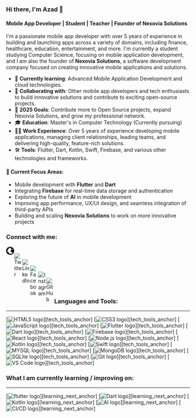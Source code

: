 ### Hi there, I'm Azad 👋

#### Mobile App Developer | Student | Teacher | Founder of Nexovia Solutions

I'm a passionate mobile app developer with over 5 years of experience in building and launching apps across a variety of domains, including finance, healthcare, education, entertainment, and more. I'm currently a student studying Computer Science, focusing on mobile application development, and I am also the founder of **Nexovia Solutions**, a software development company focused on creating innovative mobile applications and solutions.

- 🌱 **Currently learning**: Advanced Mobile Application Development and cloud technologies.
- 👯 **Collaborating with**: Other mobile app developers and tech enthusiasts to build innovative solutions and contribute to exciting open-source projects.
- 🥅 **2025 Goals**: Contribute more to Open Source projects, expand Nexovia Solutions, and grow my professional network.
- 🎓 **Education**: Master's in Computer Technology (Currently pursuing)
- 🧑‍💻 **Work Experience**: Over 5 years of experience developing mobile applications, managing client relationships, leading teams, and delivering high-quality, feature-rich solutions.
- 🛠 **Tools**: Flutter, Dart, Kotlin, Swift, Firebase, and various other technologies and frameworks.

#### 🚀 Current Focus Areas:
- Mobile development with **Flutter** and **Dart**
- Integrating **Firebase** for real-time data storage and authentication
- Exploring the future of **AI** in mobile development
- Improving app performance, UX/UI design, and seamless integration of third-party APIs
- Building and scaling **Nexovia Solutions** to work on more innovative projects

### Connect with me:

[<img align="left" alt="Website" width="22px" src="https://raw.githubusercontent.com/iconic/open-iconic/master/svg/globe.svg" />][website]  
[<img align="left" alt="Twitter" width="22px" src="https://cdn.jsdelivr.net/npm/simple-icons@v3/icons/twitter.svg" />][twitter]  
[<img align="left" alt="LinkedIn" width="22px" src="https://cdn.jsdelivr.net/npm/simple-icons@v3/icons/linkedin.svg" />][linkedin]  
[<img align="left" alt="Facebook" width="22px" src="https://cdn.jsdelivr.net/npm/simple-icons@v3/icons/facebook.svg" />][Facebook]  
[<img align="left" alt="Instagram" width="22px" src="https://cdn.jsdelivr.net/npm/simple-icons@v3/icons/instagram.svg" />][instagram]  
[<img align="left" alt="GitHub" width="22px" src="https://cdn.jsdelivr.net/npm/simple-icons@v3/icons/github.svg" />][github]

<br />

### Languages and Tools:
<hr/>
[<img src="https://img.shields.io/badge/HTML5-282C34?logo=html5&logoColor=E34F26" alt="HTML5 logo" title="HTML5" height="25" />][tech_tools_anchor]  
[<img src="https://img.shields.io/badge/CSS3-282C34?logo=css3&logoColor=1572B6" alt="CSS3 logo" title="CSS3" height="25" />][tech_tools_anchor]  
[<img src="https://img.shields.io/badge/JavaScript-282C34?logo=javascript&logoColor=F7DF1E" alt="JavaScript logo" title="JavaScript" height="25" />][tech_tools_anchor]  
[<img src="https://img.shields.io/badge/Flutter-282C34?logo=flutter&logoColor=02569B" alt="Flutter logo" title="Flutter" height="25" />][tech_tools_anchor]  
[<img src="https://img.shields.io/badge/Dart-282C34?logo=dart&logoColor=0175C2" alt="Dart logo" title="Dart" height="25" />][tech_tools_anchor]  
[<img src="https://img.shields.io/badge/Firebase-282C34?logo=firebase&logoColor=FFCA28" alt="Firebase logo" title="Firebase" height="25" />][tech_tools_anchor]  
[<img src="https://img.shields.io/badge/React-282C34?logo=react&logoColor=61DAFB" alt="React logo" title="React" height="25" />][tech_tools_anchor]  
[<img src="https://img.shields.io/badge/Node.js-282C34?logo=node.js&logoColor=339933" alt="Node.js logo" title="Node.js" height="25" />][tech_tools_anchor]  
[<img src="https://img.shields.io/badge/Kotlin-282C34?logo=kotlin&logoColor=7F52FF" alt="Kotlin logo" title="Kotlin" height="25" />][tech_tools_anchor]  
[<img src="https://img.shields.io/badge/Swift-282C34?logo=swift&logoColor=F05138" alt="Swift logo" title="Swift" height="25" />][tech_tools_anchor]  
[<img src="https://img.shields.io/badge/MYSQL-282C34?logo=mysql&logoColor=FFBA66" alt="MYSQL logo" title="MYSQL" height="25" />][tech_tools_anchor]  
[<img src="https://img.shields.io/badge/MongoDB-282C34?logo=mongodb&logoColor=47A248" alt="MongoDB logo" title="MongoDB" height="25" />][tech_tools_anchor]  
[<img src="https://img.shields.io/badge/SQLite-282C34?logo=sqlite&logoColor=1887CD" alt="SQLite logo" title="SQLite" height="25" />][tech_tools_anchor]  
[<img src="https://img.shields.io/badge/Git-282C34?logo=git&logoColor=F05032" alt="Git logo" title="Git" height="25" />][tech_tools_anchor]  
[<img src="https://img.shields.io/badge/VS_Code-282C34?logo=visual-studio-code&logoColor=007ACC" alt="VS Code logo" title="VS Code" height="25" />][tech_tools_anchor]  

<br/>

### What I am currently learning / improving on:
<hr/>
[<img src="https://img.shields.io/badge/Flutter-282C34?logo=flutter&logoColor=02569B" alt="flutter logo" title="flutter" height="25" />][learning_next_anchor]  
[<img src="https://img.shields.io/badge/Dart-282C34?logo=dart&logoColor=0175C2" alt="Dart logo" title="Dart" height="25" />][learning_next_anchor]  
[<img src="https://img.shields.io/badge/Kotlin-282C34?logo=kotlin&logoColor=7F52FF" alt="Kotlin logo" title="Kotlin" height="25" />][learning_next_anchor]  
[<img src="https://img.shields.io/badge/AI-282C34?logo=artificial-intelligence&logoColor=A4C639" alt="AI logo" title="AI" height="25" />][learning_next_anchor]  
[<img src="https://img.shields.io/badge/CI/CD-282C34?logo=circleci&logoColor=F5F5F5" alt="CI/CD logo" title="CI/CD" height="25" />][learning_next_anchor]  

[tech_tools_anchor]: #tech-tools  
[learning_next_anchor]: #learning-next  

[website]: https://devazad.herokuapp.com/  
[twitter]: https://twitter.com/mdazadhossain95  
[linkedin]: https://www.linkedin.com/in/azadhossain-tutul/  
[Facebook]: https://www.facebook.com/Azadhossain95  
[instagram]: https://www.instagram.com/azadofficial01/  
[github]: https://github.com/azadtutuo
